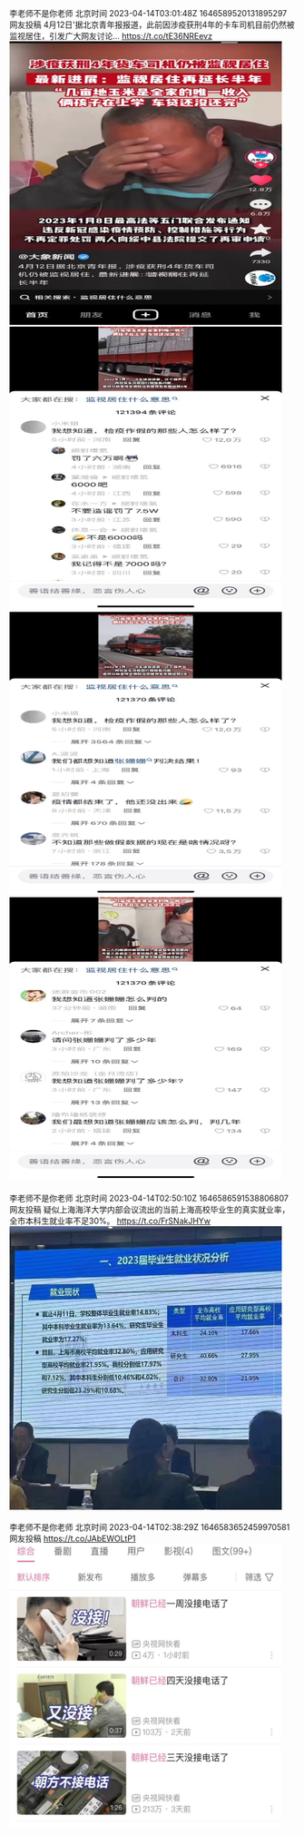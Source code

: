 李老师不是你老师 北京时间 2023-04-14T03:01:48Z 1646589520131895297<br>网友投稿
4月12日'据北京青年报报道，此前因涉疫获刑4年的卡车司机目前仍然被监视居住，引发广大网友讨论… https://t.co/tE36NREevz<br><img src='/temp/image/2023/v-Month-4/1646589520131895297_0.jpg' width='480' height='500'><img src='/temp/image/2023/v-Month-4/1646589520131895297_1.jpg' width='480' height='500'><img src='/temp/image/2023/v-Month-4/1646589520131895297_2.jpg' width='480' height='500'><img src='/temp/image/2023/v-Month-4/1646589520131895297_3.jpg' width='480' height='500'><br><br>李老师不是你老师 北京时间 2023-04-14T02:50:10Z 1646586591538806807<br>网友投稿
疑似上海海洋大学内部会议流出的当前上海高校毕业生的真实就业率，全市本科生就业率不足30%。 https://t.co/FrSNakJHYw<br><img src='/temp/image/2023/v-Month-4/1646586591538806807_0.jpg' width='480' height='500'><br><br>李老师不是你老师 北京时间 2023-04-14T02:38:29Z 1646583652459970581<br>网友投稿 https://t.co/JAbEWOLtP1<br><img src='/temp/image/2023/v-Month-4/1646583652459970581_0.jpg' width='480' height='500'><br><br>